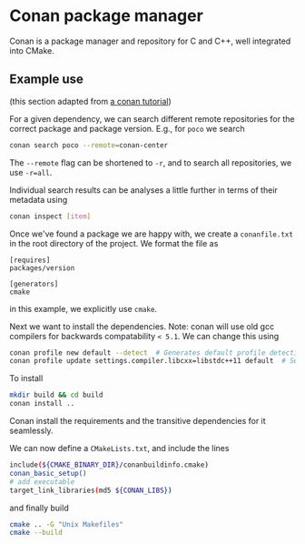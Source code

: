 # Conan package manager
Conan is a package manager and repository for C and C++, well integrated into CMake.

## Example use
(this section adapted from [a conan tutorial](https://docs.conan.io/en/latest/getting_started.html))

For a given dependency, we can search different remote repositories for the correct package and package version. E.g., for `poco` we search
```bash
conan search poco --remote=conan-center
```
The `--remote` flag can be shortened to `-r`, and to search all repositories, we use `-r=all`.

Individual search results can be analyses a little further in terms of their metadata using
```bash
conan inspect [item]
```

Once we've found a package we are happy with, we create a `conanfile.txt` in the root directory of the project. We format the file as
```
[requires]
packages/version

[generators]
cmake
```
in this example, we explicitly use `cmake`.

Next we want to install the dependencies. Note: conan will use old gcc compilers for backwards compatability `< 5.1`. We can change this using
```bash
conan profile new default --detect  # Generates default profile detecting GCC and sets old ABI
conan profile update settings.compiler.libcxx=libstdc++11 default  # Sets libcxx to C++11 ABI
```

To install
```bash
mkdir build && cd build
conan install ..
```

Conan install the requirements and the transitive dependencies for it seamlessly.

We can now define a `CMakeLists.txt`, and include the lines
```bash
include(${CMAKE_BINARY_DIR}/conanbuildinfo.cmake)
conan_basic_setup()
# add executable
target_link_libraries(md5 ${CONAN_LIBS})
```
and finally build
```bash
cmake .. -G "Unix Makefiles"
cmake --build
```